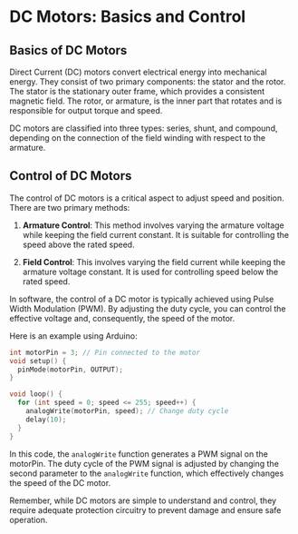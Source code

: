 # DC Motors: Basics and Control

## Basics of DC Motors

Direct Current (DC) motors convert electrical energy into mechanical energy. They consist of two primary components: the stator and the rotor. The stator is the stationary outer frame, which provides a consistent magnetic field. The rotor, or armature, is the inner part that rotates and is responsible for output torque and speed.

DC motors are classified into three types: series, shunt, and compound, depending on the connection of the field winding with respect to the armature.

## Control of DC Motors

The control of DC motors is a critical aspect to adjust speed and position. There are two primary methods:

1. **Armature Control**: This method involves varying the armature voltage while keeping the field current constant. It is suitable for controlling the speed above the rated speed.

2. **Field Control**: This involves varying the field current while keeping the armature voltage constant. It is used for controlling speed below the rated speed.

In software, the control of a DC motor is typically achieved using Pulse Width Modulation (PWM). By adjusting the duty cycle, you can control the effective voltage and, consequently, the speed of the motor.

Here is an example using Arduino:

```C++
int motorPin = 3; // Pin connected to the motor
void setup() {
  pinMode(motorPin, OUTPUT);
}

void loop() {
  for (int speed = 0; speed <= 255; speed++) {
    analogWrite(motorPin, speed); // Change duty cycle
    delay(10);
  }
}
```

In this code, the `analogWrite` function generates a PWM signal on the motorPin. The duty cycle of the PWM signal is adjusted by changing the second parameter to the `analogWrite` function, which effectively changes the speed of the DC motor.

Remember, while DC motors are simple to understand and control, they require adequate protection circuitry to prevent damage and ensure safe operation.